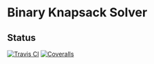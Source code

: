 # Binary Knapsack Solver




## Status

[![Travis CI](https://img.shields.io/travis/com/pedrocaleia/binary-knapsack-solver.svg?label=Travis%20CI)](https://travis-ci.com/pedrocaleia/binary-knapsack-solver)
[![Coveralls](https://img.shields.io/coveralls/github/pedrocaleia/binary-knapsack-solver.svg?label=Coveralls)](https://coveralls.io/github/pedrocaleia/binary-knapsack-solver?branch=master)
